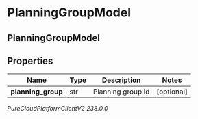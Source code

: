 # PlanningGroupModel

## PlanningGroupModel

## Properties

|Name | Type | Description | Notes|
|------------ | ------------- | ------------- | -------------|
| **planning_group** | str | Planning group id | [optional] |



_PureCloudPlatformClientV2 238.0.0_
